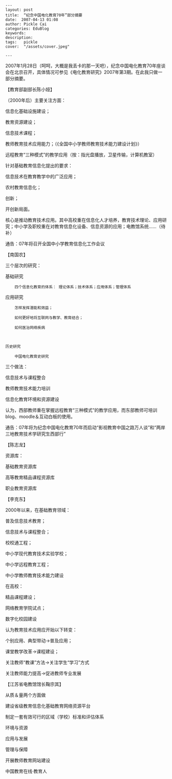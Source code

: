 
    ---
    layout: post  
    title:  “纪念中国电化教育70年”部分摘要  
    date:  2007-04-13 01:08  
    author: Pickle Cai  
    categories: EduBlog  
    keywords: 
    description:   
    tags:	pickle   
    cover:  "/assets/cover.jpeg"  

    ---  
    
2007年1月28日（呵呵，大概是我丢卡的那一天吧），纪念中国电化教育70年座谈会在北京召开，具体情况可参见《电化教育研究》2007年第3期。在此我只做一部分摘要。

 

【教育部副部长陈小娅】

（2000年后）主要关注方面：



信息化基础设施建设； 

教育资源建设； 

信息技术课程； 

教师教育技术应用能力；（《全国中小学教师教育技术能力建设计划》） 

远程教育“三种模式”的教学应用（按：指光盘播放，卫星传输，计算机教室）

 

针对基础教育信息化提出的要求：



信息技术在教育教学中的广泛应用； 

农村教育信息化； 

创新； 

开创新局面。

核心是推动教育技术应用。其中高校重在信息化人才培养，教育技术理论、应用研究；中小学及职校重在对教育信息化设备、信息资源的应用；电教馆系统……（待补）

 

通告：07年将召开全国中小学教育信息化工作会议

 

【南国农】

三个层次的研究：



 基础研究

        四个信息化教育的体系： 理论体系；技术体系；应用体系；管理体系



  应用研究

        怎样发挥潜能和效益；

        如何更好地将互联网与教学、教育结合；

        如何医治网络疾病



    历史研究

        中国电化教育史研究

 

三个做法：



信息技术与课程整合 

教师教育技术能力培训 



信息化教育环境和资源建设

认为，西部教师重在掌握远程教育“三种模式”的教学应用，而东部教师可培训blog、moodle＆互动白板的使用。



通告：07年将为纪念中国电化教育70年而启动“影视教育中国之路万人谈”和“两岸三地教育技术学研究生西部行”

 

【陈志龙】

资源库：



基础教育资源库 

高等教育精品课程资源库 



职业教育资源库

【李克东】

2000年以来，在基础教育领域：



普及信息技术教育； 

信息技术与课程整合； 

校校通工程； 

中小学现代教育技术实验学校； 

中小学远程教育工程； 

中小学教师教育技术能力建设

 

在高校：



精品课程建设； 

网络教育学院试点； 

数字化校园建设

认为教育技术应用应开始以下转变：



个别应用、典型带动→普及应用； 

课堂教学改革→课程建设； 

关注教师“教课”方法→关注学生“学习”方式 



关注教师能力提高→促进教师专业发展

【江苏省电教馆馆长鞠宗其】



从质＆量两个方面做







建设省级教育信息化基础教育网络资源平台



制定一套有效可行的区域（学校）标准和评估体系



环境与资源 

应用与发展 

管理与保障





开展教师教育网站建设

 



		    
 中国教育在线·教育人

